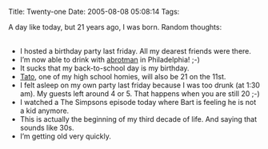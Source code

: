 Title: Twenty-one
Date: 2005-08-08 05:08:14
Tags: 

<p>A day like today, but 21 years ago, I was born. Random thoughts:<br/><br/></p>
<ul>
<li>I hosted a birthday party last friday. All my dearest friends were there.</li>
<li>I&#8217;m now able to drink with <a href="http://phoenix.lhup.edu/~abrotman/" target="_blank">abrotman</a> in Philadelphia! ;-)</li>
<li>It sucks that my back-to-school day is my birthday.</li>
<li>
<a href="http://blog.tacvbo.net" target="_blank">Tato</a>, one of my high school homies, will also be 21 on the 11st.</li>
<li>I felt asleep on my own party last friday because I was too drunk
(at 1:30 am). My guests left around 4 or 5. That happens when you are
still 20 ;-)</li>
<li>I watched a The Simpsons episode today where Bart is feeling he is not a kid anymore.</li>
<li>This is actually the beginning of my third decade of life. And saying that sounds like 30s.</li>
<li>I&#8217;m getting old very quickly.</li>
</ul>
<br/><br/><br/>
